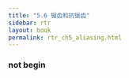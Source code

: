 ```yaml
---
title: "5.6 锯齿和抗锯齿"
sidebar: rtr
layout: book
permalink: rtr_ch5_aliasing.html
---
```


### not begin
